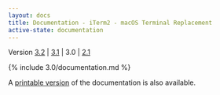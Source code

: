 ```yaml
---
layout: docs
title: Documentation - iTerm2 - macOS Terminal Replacement
active-state: documentation
---
```

<div class="version-selector">
Version <a href="/3.2/documentation.html">3.2</a> | <a href="/3.1/documentation.html">3.1</a> | 3.0 | <a href="/2.1/documentation.html">2.1</a>
</div>

{% include 3.0/documentation.md %}

A <a href="documentation-one-page.html">printable version</a> of the documentation is also available.
